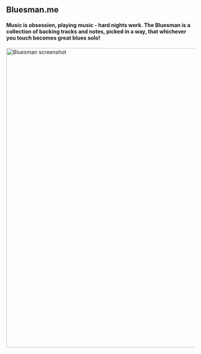 ## Bluesman.me

#### Music is obsession, playing music - hard nights work. The Bluesman is a collection of backing tracks and notes, picked in a way, that whichever you touch becomes great blues solo!

<img src="https://i.imgur.com/t6BN07a.jpg" width="800" alt="Bluesman screenshot">
